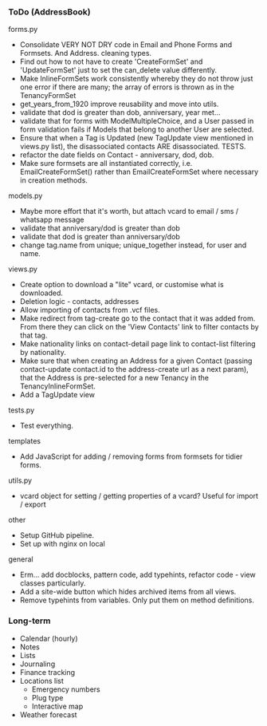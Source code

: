 ### ToDo (AddressBook)

forms.py
- Consolidate VERY NOT DRY code in Email and Phone Forms and Formsets. And Address. cleaning types.
- Find out how to not have to create 'CreateFormSet' and 'UpdateFormSet' just to set the can_delete value differently.
- Make InlineFormSets work consistently whereby they do not throw just one error if there are many; the array of errors is thrown as in the TenancyFormSet
- get_years_from_1920 improve reusability and move into utils.
- validate that dod is greater than dob, anniversary, year met...
- validate that for forms with ModelMultipleChoice, and a User passed in form validation fails if Models that belong to another User are selected.
- Ensure that when a Tag is Updated (new TagUpdate view mentioned in views.py list), the disassociated contacts ARE disassociated. TESTS.
- refactor the date fields on Contact - anniversary, dod, dob.
- Make sure formsets are all instantiated correctly, i.e. EmailCreateFormSet() rather than EmailCreateFormSet where necessary in creation methods.

models.py
- Maybe more effort that it's worth, but attach vcard to email / sms / whatsapp message
- validate that anniversary/dod is greater than dob
- validate that dod is greater than anniversary/dob
- change tag.name from unique; unique_together instead, for user and name.

views.py
- Create option to download a "lite" vcard, or customise what is downloaded.
- Deletion logic - contacts, addresses
- Allow importing of contacts from .vcf files.
- Make redirect from tag-create go to the contact that it was added from. From there they can click on the 'View Contacts' link to filter contacts by that tag.
- Make nationality links on contact-detail page link to contact-list filtering by nationality.
- Make sure that when creating an Address for a given Contact (passing contact-update contact.id to the address-create url as a next param), that the Address is pre-selected for a new Tenancy in the TenancyInlineFormSet.
- Add a TagUpdate view

tests.py
- Test everything.

templates
- Add JavaScript for adding / removing forms from formsets for tidier forms.

utils.py
- vcard object for setting / getting properties of a vcard? Useful for import / export

other
- Setup GitHub pipeline.
- Set up with nginx on local

general
- Erm... add docblocks, pattern code, add typehints, refactor code - view classes particularly.
- Add a site-wide button which hides archived items from all views.
- Remove typehints from variables. Only put them on method definitions.


### Long-term

- Calendar (hourly)
- Notes
- Lists
- Journaling
- Finance tracking
- Locations list
  - Emergency numbers
  - Plug type
  - Interactive map
- Weather forecast